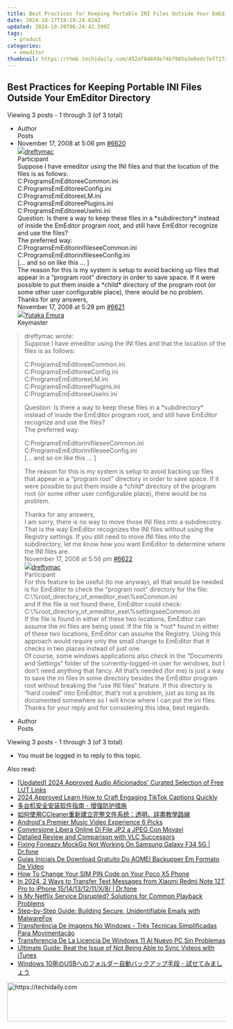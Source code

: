 ```yaml
---
title: Best Practices for Keeping Portable INI Files Outside Your EmEditor Directory
date: 2024-10-17T19:19:24.624Z
updated: 2024-10-20T06:24:42.599Z
tags:
  - product
categories:
  - emeditor
thumbnail: https://thmb.techidaily.com/452af84849e74b7985a3e6edc7ef7272ddba7eb347d5e3359e01777aab493b95.png
---
```


## Best Practices for Keeping Portable INI Files Outside Your EmEditor Directory

Viewing 3 posts - 1 through 3 (of 3 total)

* Author  
Posts
* November 17, 2008 at 5:06 pm [#6620](https://tools.techidaily.com/emeditor/products/)  
[![](https://secure.gravatar.com/avatar/d73fc2c7bd494149d303a2b87aa5a6d5?s=80&d=identicon&r=g)dreftymac](https://www.emeditor.com/forums/users/dreftymac/ "View dreftymac's profile")  
Participant  
Suppose I have emeditor using the INI files and that the location of the files is as follows:  
 C:ProgramsEmEditoreeCommon.ini  
 C:ProgramsEmEditoreeConfig.ini  
 C:ProgramsEmEditoreeLM.ini  
 C:ProgramsEmEditoreePlugins.ini  
 C:ProgramsEmEditoreeUseIni.ini  
 Question: Is there a way to keep these files in a \*subdirectory\* instead of inside the EmEditor program root, and still have EmEditor recognize and use the files?  
 The preferred way:  
 C:ProgramsEmEditorinifileseeCommon.ini  
 C:ProgramsEmEditorinifileseeConfig.ini  
 \[… and so on like this … \]  
 The reason for this is my system is setup to avoid backing up files that appear in a “program root” directory in order to save space. If it were possible to put them inside a \*child\* directory of the program root (or some other user configurable place), there would be no problem.  
 Thanks for any answers,  
November 17, 2008 at 5:28 pm [#6621](https://tools.techidaily.com/emeditor/products/)  
[![](https://secure.gravatar.com/avatar/a0a6377144ed3636f985d87303f65ed2?s=80&d=identicon&r=g)Yutaka Emura](https://www.emeditor.com/forums/users/yemura/ "View Yutaka Emura's profile")  
Keymaster  
> dreftymac wrote:  
> Suppose I have emeditor using the INI files and that the location of the files is as follows:  
>  
> C:ProgramsEmEditoreeCommon.ini  
> C:ProgramsEmEditoreeConfig.ini  
> C:ProgramsEmEditoreeLM.ini  
> C:ProgramsEmEditoreePlugins.ini  
> C:ProgramsEmEditoreeUseIni.ini  
>  
> Question: Is there a way to keep these files in a \*subdirectory\* instead of inside the EmEditor program root, and still have EmEditor recognize and use the files?  
> The preferred way:  
>  
> C:ProgramsEmEditorinifileseeCommon.ini  
> C:ProgramsEmEditorinifileseeConfig.ini  
> \[… and so on like this … \]  
>  
> The reason for this is my system is setup to avoid backing up files that appear in a “program root” directory in order to save space. If it were possible to put them inside a \*child\* directory of the program root (or some other user configurable place), there would be no problem.  
>  
> Thanks for any answers,  
 I am sorry, there is no way to move those INI files into a subdirecotry. That is the way EmEditor recognizes the INI files without using the Registry settings. If you still need to move INI files into the subdirectory, let me know how you want EmEditor to determine where the INI files are.  
November 17, 2008 at 5:56 pm [#6622](https://tools.techidaily.com/emeditor/products/)  
[![](https://secure.gravatar.com/avatar/d73fc2c7bd494149d303a2b87aa5a6d5?s=80&d=identicon&r=g)dreftymac](https://www.emeditor.com/forums/users/dreftymac/ "View dreftymac's profile")  
Participant  
For this feature to be useful (to me anyway), all that would be needed is for EmEditor to check the “program root” directory for the file:  
 C:\\%root\_directory\_of\_emeditor\_exe\\%eeCommon.ini  
 and if the file is not found there, EmEditor could check:  
 C:\\%root\_directory\_of\_emeditor\_exe\\%settingseeCommon.ini  
 If the file is found in either of these two locations, EmEditor can assume the ini files are being used. If the file is \*not\* found in either of these two locations, EmEditor can assume the Registry. Using this approach would require only the small change to EmEditor that it checks in two places instead of just one.  
 Of course, some windows applications also check in the “Documents and Settings” folder of the currently-logged-in user for windows, but I don’t need anything that fancy. All that’s needed (for me) is just a way to save the ini files in some directory besides the EmEditor program root without breaking the “use INI files” feature. If this directory is “hard coded” into EmEditor, that’s not a problem, just as long as its documented somewhere so I will know where I can put the ini files.  
 Thanks for your reply and for considering this idea, best regards.
* Author  
Posts

Viewing 3 posts - 1 through 3 (of 3 total)

* You must be logged in to reply to this topic.

<ins class="adsbygoogle"
     style="display:block"
     data-ad-format="autorelaxed"
     data-ad-client="ca-pub-7571918770474297"
     data-ad-slot="1223367746"></ins>

<ins class="adsbygoogle"
     style="display:block"
     data-ad-client="ca-pub-7571918770474297"
     data-ad-slot="8358498916"
     data-ad-format="auto"
     data-full-width-responsive="true"></ins>

<span class="atpl-alsoreadstyle">Also read:</span>
<div><ul>
<li><a href="https://fox-direct.techidaily.com/updated-2024-approved-audio-aficionados-curated-selection-of-free-lut-links/"><u>[Updated] 2024 Approved Audio Aficionados' Curated Selection of Free LUT Links</u></a></li>
<li><a href="https://tiktok-clips.techidaily.com/2024-approved-learn-how-to-craft-engaging-tiktok-captions-quickly/"><u>2024 Approved Learn How to Craft Engaging TikTok Captions Quickly</u></a></li>
<li><a href="https://win-deluxe.techidaily.com/5asa5yplusw5py65a6j5ywo5a6j6kof6l2v5lu25oyh5y2xic0g5ake5by66ziy5oqk5o6q5pa9/"><u>多台机安全安装软件指南 - 增强防护措施</u></a></li>
<li><a href="https://win-deluxe.techidaily.com/1728504199111-ccleaner/"><u>如何使用CCleaner重新建立完整文件系统：透明、詳盡教學路線</u></a></li>
<li><a href="https://extra-tips.techidaily.com/androids-premier-music-video-experience-6-picks/"><u>Android's Premier Music Video Experience 6 Picks</u></a></li>
<li><a href="https://eaxpv-info.techidaily.com/conversione-libera-online-di-file-jp2-a-jpeg-con-movavi/"><u>Conversione Libera Online Di File JP2 a JPEG Con Movavi</u></a></li>
<li><a href="https://fox-boxes.techidaily.com/detailed-review-and-comparison-with-vlc-successors/"><u>Detailed Review and Comparison with VLC Successors</u></a></li>
<li><a href="https://fake-location.techidaily.com/fixing-foneazy-mockgo-not-working-on-samsung-galaxy-f34-5g-drfone-by-drfone-virtual-android/"><u>Fixing Foneazy MockGo Not Working On Samsung Galaxy F34 5G | Dr.fone</u></a></li>
<li><a href="https://win-deluxe.techidaily.com/guias-iniciais-de-download-gratuito-do-aomei-backupper-em-formato-de-video/"><u>Guias Iniciais De Download Gratuito Do AOMEI Backupper Em Formato De Vídeo</u></a></li>
<li><a href="https://sim-unlock.techidaily.com/how-to-change-your-sim-pin-code-on-your-poco-x5-phone-by-drfone-android/"><u>How To Change Your SIM PIN Code on Your Poco X5 Phone</u></a></li>
<li><a href="https://android-transfer.techidaily.com/in-2024-2-ways-to-transfer-text-messages-from-xiaomi-redmi-note-12t-pro-to-iphone-1514131211x8-drfone-by-drfone-transfer-from-android-transfer-from-android/"><u>In 2024, 2 Ways to Transfer Text Messages from Xiaomi Redmi Note 12T Pro to iPhone 15/14/13/12/11/X/8/ | Dr.fone</u></a></li>
<li><a href="https://win-howtos.techidaily.com/is-my-netflix-service-disrupted-solutions-for-common-playback-problems/"><u>Is My Netflix Service Disrupted? Solutions for Common Playback Problems</u></a></li>
<li><a href="https://win-deluxe.techidaily.com/step-by-step-guide-building-secure-unidentifiable-emails-with-malwarefox/"><u>Step-by-Step Guide: Building Secure, Unidentifiable Emails with MalwareFox</u></a></li>
<li><a href="https://win-deluxe.techidaily.com/transferencia-de-imagens-no-windows-tres-tecnicas-simplificadas-para-movimentacao/"><u>Transferência De Imagens No Windows - Três Técnicas Simplificadas Para Movimentação</u></a></li>
<li><a href="https://win-deluxe.techidaily.com/transferencia-de-la-licencia-de-windows-11-al-nuevo-pc-sin-problemas/"><u>Transferencia De La Licencia De Windows 11 Al Nuevo PC Sin Problemas</u></a></li>
<li><a href="https://win-deluxe.techidaily.com/ultimate-guide-beat-the-issue-of-not-being-able-to-sync-videos-with-itunes/"><u>Ultimate Guide: Beat the Issue of Not Being Able to Sync Videos with iTunes</u></a></li>
<li><a href="https://win-deluxe.techidaily.com/1728500307773-windows-10usb/"><u>Windows 10用のUSBへのフォルダー自動バックアップ手段 - 試せてみましょう</u></a></li>
</ul></div>

<!-- affiliate ads begin -->
<a href="https://oneplusfr.sjv.io/c/5597632/1622438/14044" target="_top" id="1622438">
  <img src="//a.impactradius-go.com/display-ad/14044-1622438" border="0" alt="https://techidaily.com" width="728" height="90"/>
</a>
<img height="0" width="0" src="https://oneplusfr.sjv.io/i/5597632/1622438/14044" style="position:absolute;visibility:hidden;" border="0" />
<!-- affiliate ads end -->

